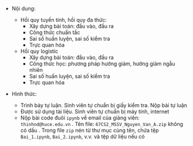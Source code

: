 * Nội dung:
  + Hồi quy tuyến tính, hồi quy đa thức:
    - Xây dựng bài toán: đầu vào, đầu ra
    - Công thức chuẩn tắc
    - Sai số huấn luyện, sai số kiểm tra
    - Trực quan hóa
  + Hồi quy logistic
    - Xây dựng bài toán: đầu vào, đầu ra
    - Công thức học: phương pháp hướng giảm, hướng giảm ngẫu nhiên
    - Sai số huấn luyện, sai số kiểm tra
    - Trực quan hóa

* Hình thức:
  + Trình bày tự luận. Sinh viên tự chuẩn bị giấy kiểm tra. Nộp bài tự luận
  + Được sử dụng tài liệu. Sinh viên tự chuẩn bị máy tính, internet
  + Nộp bài code đuôi `ipynb` về email của giảng viên: `thinhnd@huce.edu.vn` . Tên file: `67CS2_MSSV_Nguyen_Van_A.zip` không có dấu . Trong file `zip` nén từ thư mục cùng tên, chứa tệp `Bai_1.ipynb`, `Bai_2.ipynb`, v.v. và tệp dữ liệu nếu có
